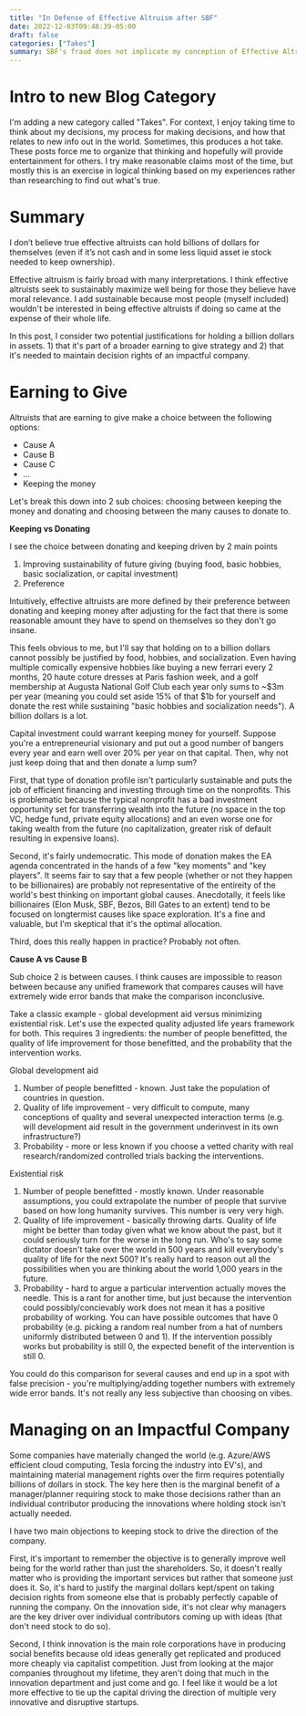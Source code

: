 ```yaml
---
title: "In Defense of Effective Altruism after SBF"
date: 2022-12-03T09:48:39-05:00
draft: false
categories: ["Takes"]
summary: SBF's fraud does not implicate my conception of Effective Altruism because I do not think he was actually an effective altruist. 
---
```


# Intro to new Blog Category
I'm adding a new category called "Takes". For context, I enjoy taking time to think about my decisions, my process for making decisions, and how that relates to new info out in the world. Sometimes, this produces a hot take. These posts force me to organize that thinking and hopefully will provide entertainment for others. I try make reasonable claims most of the time, but mostly this is an exercise in logical thinking based on my experiences rather than researching to find out what's true. 

# Summary
I don’t believe true effective altruists can hold billions of dollars for themselves (even if it’s not cash and in some less liquid asset ie stock needed to keep ownership). 

Effective altruism is fairly broad with many interpretations. I think effective altruists seek to sustainably maximize well being for those they believe have moral relevance. I add sustainable because most people (myself included) wouldn't be interested in being effective altruists if doing so came at the expense of their whole life.  

In this post, I consider two potential justifications for holding a billion dollars in assets. 1) that it's part of a broader earning to give strategy and 2) that it's needed to maintain decision rights of an impactful company. 

# Earning to Give
Altruists that are earning to give make a choice between the following options: 
* Cause A
* Cause B
* Cause C
* ...
* Keeping the money 

Let's break this down into 2 sub choices: choosing between keeping the money and donating and choosing between the many causes to donate to. 

**Keeping vs Donating**

I see the choice between donating and keeping driven by 2 main points
1. Improving sustainability of future giving (buying food, basic hobbies, basic socialization, or capital investment)
2. Preference 

Intuitively, effective altruists are more defined by their preference between donating and keeping money after adjusting for the fact that there is some reasonable amount they have to spend on themselves so they don't go insane.  

This feels obvious to me, but I'll say that holding on to a billion dollars cannot possibly be justified by food, hobbies, and socialization. Even having multiple comically expensive hobbies like buying a new ferrari every 2 months, 20 haute coture dresses at Paris fashion week, and a golf membership at Augusta National Golf Club each year only sums to ~$3m per year (meaning you could set aside 15% of that $1b for yourself and donate the rest while sustaining "basic hobbies and socialization needs"). A billion dollars is a lot. 

Capital investment could warrant keeping money for yourself. Suppose you're a entrepreneurial visionary and put out a good number of bangers every year and earn well over 20% per year on that capital. Then, why not just keep doing that and then donate a lump sum? 

First, that type of donation profile isn't particularly sustainable and puts the job of efficient financing and investing through time on the nonprofits. This is problematic because the typical nonprofit has a bad investment opportunity set for transferring wealth into the future (no space in the top VC, hedge fund, private equity allocations) and an even worse one for taking wealth from the future (no capitalization, greater risk of default resulting in expensive loans). 

Second, it's fairly undemocratic. This mode of donation makes the EA agenda concentrated in the hands of a few "key moments" and "key players". It seems fair to say that a few people (whether or not they happen to be billionaires) are probably not representative of the entireity of the world's best thinking on important global causes. Anecdotally, it feels like billionaires (Elon Musk, SBF, Bezos, Bill Gates to an extent) tend to be focused on longtermist causes like space exploration. It's a fine and valuable, but I'm skeptical that it's the optimal allocation.

Third, does this really happen in practice? Probably not often.

**Cause A vs Cause B**

Sub choice 2 is between causes. I think causes are impossible to reason between because any unified framework that compares causes will have extremely wide error bands that make the comparison inconclusive. 

Take a classic example - global development aid versus minimizing existential risk. Let's use the expected quality adjusted life years framework for both. This requires 3 ingredients: the number of people benefitted, the quality of life improvement for those benefitted, and the probability that the intervention works. 

Global development aid
1. Number of people benefitted - known. Just take the population of countries in question. 
2. Quality of life improvement - very difficult to compute, many conceptions of quality and several unexpected interaction terms (e.g. will development aid result in the government underinvest in its own infrastructure?)
3. Probability - more or less known if you choose a vetted charity with real research/randomized controlled trials backing the interventions. 

Existential risk
1. Number of people benefitted - mostly known. Under reasonable assumptions, you could extrapolate the number of people that survive based on how long humanity survives. This number is very very high. 
2. Quality of life improvement - basically throwing darts. Quality of life might be better than today given what we know about the past, but it could seriously turn for the worse in the long run. Who's to say some dictator doesn't take over the world in 500 years and kill everybody's quality of life for the next 500? It's really hard to reason out all the possibilities when you are thinking about the world 1,000 years in the future. 
3. Probability - hard to argue a particular intervention actually moves the needle. This is a rant for another time, but just because the intervention could possibly/concievably work does not mean it has a positive probability of working. You can have possible outcomes that have 0 probability (e.g. picking a random real number from a hat of numbers uniformly distributed between 0 and 1). If the intervention possibly works but probability is still 0, the expected benefit of the intervention is still 0. 

You could do this comparison for several causes and end up in a spot with false precision - you're multiplying/adding together numbers with extremely wide error bands. It's not really any less subjective than choosing on vibes. 

# Managing on an Impactful Company
Some companies have materially changed the world (e.g. Azure/AWS efficient cloud computing, Tesla forcing the industry into EV's), and maintaining material management rights over the firm requires potentially billions of dollars in stock. The key here then is the marginal benefit of a manager/planner requiring stock to make those decisions rather than an individual contributor producing the innovations where holding stock isn't actually needed. 

I have two main objections to keeping stock to drive the direction of the company. 

First, it's important to remember the objective is to generally improve well being for the world rather than just the shareholders. So, it doesn't really matter who is providing the important services but rather that someone just does it. So, it's hard to justify the marginal dollars kept/spent on taking decision rights from someone else that is probably perfectly capable of running the company. On the innovation side, it's not clear why managers are the key driver over individual contributors coming up with ideas (that don't need stock to do so). 

Second, I think innovation is the main role corporations have in producing social benefits because old ideas generally get replicated and produced more cheaply via capitalist competition. Just from looking at the major companies throughout my lifetime, they aren't doing that much in the innovation department and just come and go. I feel like it would be a lot more effective to tie up the capital driving the direction of multiple very innovative and disruptive startups. 